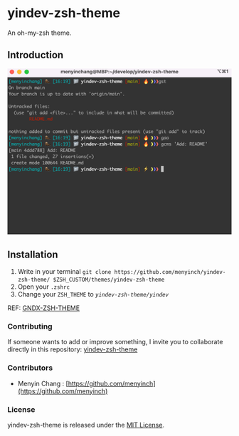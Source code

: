 # yindev-zsh-theme

An oh-my-zsh theme.

## Introduction

![yindev zsh theme](https://raw.githubusercontent.com/menyinch/yindev-zsh-theme/master/screenshot.png)

## Installation

1.  Write in your terminal `git clone https://github.com/menyinch/yindev-zsh-theme/ $ZSH_CUSTOM/themes/yindev-zsh-theme`
2.  Open your `.zshrc`
3.  Change your `ZSH_THEME` to _`yindev-zsh-theme/yindev`_

REF: [GNDX-ZSH-THEME](https://github.com/gndx/gndx-zsh-theme)

### Contributing

If someone wants to add or improve something, I invite you to collaborate directly in this repository: [yindev-zsh-theme](https://github.com/menyinch/yindev-zsh-theme)

### Contributors

- Menyin Chang : [https://github.com/menyinch](https://github.com/menyinch)

### License

yindev-zsh-theme is released under the [MIT License](https://opensource.org/licenses/MIT).
